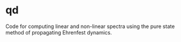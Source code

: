 # qd

Code for computing linear and non-linear spectra using the pure state method of propagating Ehrenfest dynamics.
